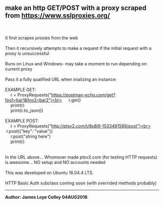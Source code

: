 ## make an http GET/POST with a proxy scraped from https://www.sslproxies.org/
<br><br>
It first scrapes proxies from the web
<br><br>
Then it recursively attempts to make a request if the initial request with a proxy is unsuccessful
<br><br>
Runs on Linux and Windows- may take a moment to run depending on current proxy
<br><br>
Pass it a fully qualified URL when inializing an instance:
<br><br>
EXAMPLE GET:<br>
&emsp;&nbsp;r = ProxyRequests("https://postman-echo.com/get?foo1=bar1&foo2=bar2")<br>
&emsp;&nbsp;r.get()<br>
&emsp;&nbsp;print(r)<br>
&emsp;&nbsp;print(r.to_json())
<br><br>
EXAMPLE POST:<br>
&emsp;&nbsp;r = ProxyRequests("http://ptsv2.com/t/8s8j9-1533491569/post")<br>
&emsp;&nbsp;r.post({"key": "value"})<br>
&emsp;&nbsp;r.post("string here")<br>
&emsp;&nbsp;print(r)<br>
<br><br>
In the URL above... Whomever made ptsv2.com (for testing HTTP requests) is awesome... NO setup and NO accounts needed
<br><br>
This was developed on Ubuntu 16.04.4 LTS.
<br><br>
HTTP Basic Auth subclass coming soon (with overrided methods probably) 
<hr>
<b>Author: James Loye Colley  04AUG2018</b>
